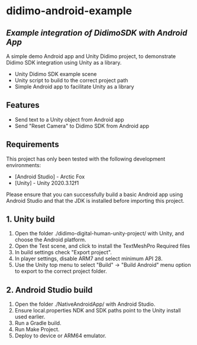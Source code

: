 # didimo-android-example
## _Example integration of DidimoSDK with Android App_

A simple demo Android app and Unity Didimo project, to demonstrate Didimo SDK integration using Unity as a library.

- Unity Didimo SDK example scene
- Unity script to build to the correct project path
- Simple Android app to facilitate Unity as a library

## Features

- Send text to a Unity object from Android app
- Send "Reset Camera" to Didimo SDK from Android app

## Requirements

This project has only been tested with the following development environments: 
- [Android Studio] - Arctic Fox 
- [Unity] - Unity 2020.3.12f1

Please ensure that you can successfully build a basic Android app using Android Studio and that the JDK is installed before importing this project.

## 1. Unity build

1. Open the folder ./didimo-digital-human-unity-project/ with Unity, and choose the Android platform.
2. Open the Test scene, and click to install the TextMeshPro Required files
3. In build settings check "Export project".
4. In player settings, disable ARM7 and select minimum API 28.
5. Use the Unity top menu to select "Build" -> "Build Android" menu option to export to the correct project folder.

## 2. Android Studio build

1. Open the folder ./NativeAndroidApp/ with Android Studio.
2. Ensure local.properties NDK and SDK paths point to the Unity install used earlier.
3. Run a Gradle build.
4. Run Make Project.
5. Deploy to device or ARM64 emulator.

